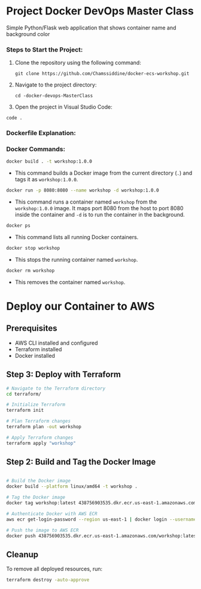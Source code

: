 # Project Docker DevOps Master Class
Simple Python/Flask web application that shows container name and background color


### Steps to Start the Project:

1. Clone the repository using the following command:
   ```
   git clone https://github.com/Chamssiddine/docker-ecs-workshop.git
   ```

2. Navigate to the project directory:
   ```
   cd -docker-devops-MasterClass
   ```

3.  Open the project in Visual Studio Code:
   ```
   code .
   ```

### Dockerfile Explanation:


### Docker Commands:

```bash
docker build . -t workshop:1.0.0
```
- This command builds a Docker image from the current directory (`.`) and tags it as `workshop:1.0.0`.

```bash
docker run -p 8080:8080 --name workshop -d workshop:1.0.0
```
- This command runs a container named `workshop` from the `workshop:1.0.0` image. It maps port 8080 from the host to port 8080 inside the container and `-d` is to run the container in the background.

```bash
docker ps
```
- This command lists all running Docker containers.

```bash
docker stop workshop
```
- This stops the running container named `workshop`.

```bash
docker rm workshop
```
- This removes the container named `workshop`.


# Deploy our Container to AWS

## Prerequisites
- AWS CLI installed and configured
- Terraform installed
- Docker installed



## Step 3: Deploy with Terraform

```sh
# Navigate to the Terraform directory
cd terraform/

# Initialize Terraform
terraform init

# Plan Terraform changes
terraform plan -out workshop

# Apply Terraform changes
terraform apply "workshop"
```

## Step 2: Build and Tag the Docker Image

```sh

# Build the Docker image
docker build --platform linux/amd64 -t workshop .

# Tag the Docker image
docker tag workshop:latest 438756903535.dkr.ecr.us-east-1.amazonaws.com/workshop:latest

# Authenticate Docker with AWS ECR
aws ecr get-login-password --region us-east-1 | docker login --username AWS --password-stdin 438756903535.dkr.ecr.us-east-1.amazonaws.com

# Push the image to AWS ECR
docker push 438756903535.dkr.ecr.us-east-1.amazonaws.com/workshop:latest
```

## Cleanup
To remove all deployed resources, run:

```sh
terraform destroy -auto-approve
```